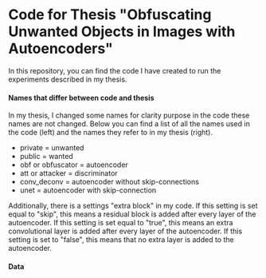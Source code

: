 # Code for Thesis "Obfuscating Unwanted Objects in Images with Autoencoders"
In this repository, you can find the code I have created to run the experiments described in my thesis.

#### Names that differ between code and thesis
In my thesis, I changed some names for clarity purpose in the code these names are not changed. Below you can find a list of all the names used in the code (left) and the names they refer to in my thesis (right).

 - private = unwanted
 - public = wanted
 - obf or obfuscator = autoencoder
 - att or attacker = discriminator
 - conv_deconv = autoencoder without skip-connections
 - unet = autoencoder with skip-connection

Additionally, there is a settings "extra block" in my code. 
If this setting is set equal to "skip", this means a residual block is added after every layer of the autoencoder.
If this setting is set equal to "true", this means an extra convolutional layer is added after every layer of the autoencoder.
If this setting is set to "false", this means that no extra layer is added to the autoencoder.

#### Data

